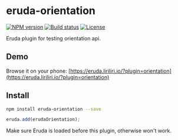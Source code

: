# eruda-orientation

[![NPM version][npm-image]][npm-url]
[![Build status][ci-image]][ci-url]
[![License][license-image]][npm-url]

[npm-image]: https://img.shields.io/npm/v/eruda-orientation.svg
[npm-url]: https://npmjs.org/package/eruda-orientation
[ci-image]: https://img.shields.io/github/actions/workflow/status/liriliri/eruda-orientation/main.yml?branch=master&style=flat-square
[ci-url]: https://github.com/liriliri/eruda-orientation/actions/workflows/main.yml
[license-image]: https://img.shields.io/npm/l/eruda-orientation.svg

Eruda plugin for testing orientation api.

## Demo

Browse it on your phone: 
[https://eruda.liriliri.io/?plugin=orientation](https://eruda.liriliri.io/?plugin=orientation)

## Install

```bash
npm install eruda-orientation --save
```

```javascript
eruda.add(erudaOrientation);
```

Make sure Eruda is loaded before this plugin, otherwise won't work.